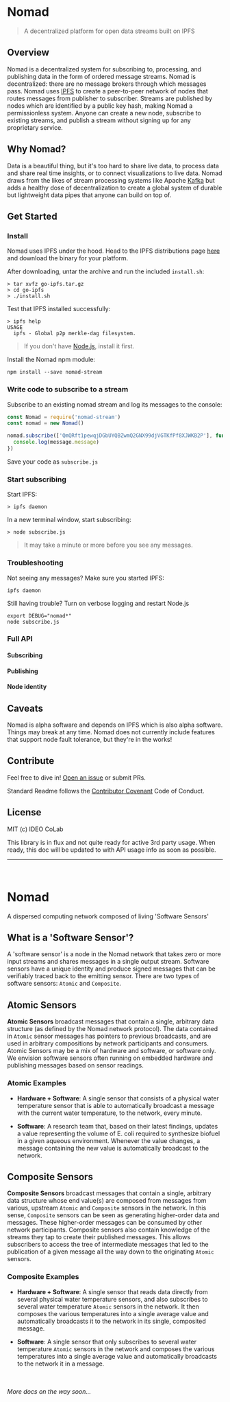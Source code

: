 # Nomad 

> A decentralized platform for open data streams built on IPFS

## Overview 
Nomad is a decentralized system for subscribing to, processing, and publishing data in the form of ordered message streams. Nomad is decentralized: there are no message brokers through which messages pass. Nomad uses [IPFS](http://ipfs.io) to create a peer-to-peer network of nodes that routes messages from publisher to subscriber. Streams are published by nodes which are identified by a public key hash, making Nomad a permissionless system. Anyone can create a new node, subscribe to existing streams, and publish a stream without signing up for any proprietary service.

## Why Nomad?
Data is a beautiful thing, but it's too hard to share live data, to process data and share real time insights, or to connect visualizations to live data. Nomad draws from the likes of stream processing systems like Apache [Kafka](https://kafka.apache.org/) but adds a healthy dose of decentralization to create a global system of durable but lightweight data pipes that anyone can build on top of. 

## Get Started  

### Install
Nomad uses IPFS under the hood. Head to the IPFS distributions page [here](https://dist.ipfs.io/#go-ipfs) and download the binary for your platform. 

After downloading, untar the archive and run the included ```install.sh```:
```console
> tar xvfz go-ipfs.tar.gz
> cd go-ipfs
> ./install.sh
```

Test that IPFS installed successfully:
```console
> ipfs help
USAGE
  ipfs - Global p2p merkle-dag filesystem.
```

> If you don't have [Node.js](https://nodejs.org/en/download/), install it first.

Install the Nomad npm module:
```console
npm install --save nomad-stream
```

### Write code to subscribe to a stream
Subscribe to an existing nomad stream and log its messages to the console:
```javascript
const Nomad = require('nomad-stream')
const nomad = new Nomad()

nomad.subscribe(['QmQRft1pewqjDGbUYQBZwmQ2GNX99djVGTKfPf8XJWKB2P'], function(message) {
  console.log(message.message)
})
```

Save your code as ```subscribe.js```

### Start subscribing
Start IPFS:
```console
> ipfs daemon
```

In a new terminal window, start subscribing:
```console
> node subscribe.js
```

> It may take a minute or more before you see any messages.

### Troubleshooting

Not seeing any messages? Make sure you started IPFS:
```console
ipfs daemon
```

Still having trouble? Turn on verbose logging and restart Node.js
```console
export DEBUG="nomad*"
node subscribe.js
```

### Full API

#### Subscribing
#### Publishing
#### Node identity

## Caveats
Nomad is alpha software and depends on IPFS which is also alpha software. Things may break at any time. Nomad does not currently include features that support node fault tolerance, but they're in the works!

## Contribute

Feel free to dive in! [Open an issue](https://github.com/RichardLitt/standard-readme/issues/new) or submit PRs.

Standard Readme follows the [Contributor Covenant](http://contributor-covenant.org/version/1/3/0/) Code of Conduct.

## License

MIT (c) IDEO CoLab











This library is in flux and not quite ready for active 3rd party usage. When ready, this doc will be updated to with API usage info as soon as possible. 

---------

<br />

# Nomad
A dispersed computing network composed of living 'Software Sensors'


## What is a 'Software Sensor'?

A 'software sensor' is a node in the Nomad network that takes zero or more input streams and shares messages in a single output stream. Software sensors have a unique identity and produce signed messages that can be verifiably traced back to the emitting sensor. There are two types of software sensors: `Atomic` and `Composite`.


## Atomic Sensors

**Atomic Sensors** broadcast messages that contain a single, arbitrary data structure (as defined by the Nomad network protocol). The data contained in `Atomic` sensor messages has pointers to previous broadcasts, and are used in arbitrary compositions by network participants and consumers. Atomic Sensors may be a mix of hardware and software, or software only. We envision software sensors often running on embedded hardware and publishing messages based on sensor readings.

### Atomic Examples

- **Hardware + Software**: A single sensor that consists of a physical water temperature sensor that is able to automatically broadcast a message with the current water temperature, to the network, every minute.

- **Software**: A research team that, based on their latest findings, updates a value representing the volume of E. coli required to synthesize biofuel in a given aqueous environment. Whenever the value changes, a message containing the new value is automatically broadcast to the network.


## Composite Sensors

**Composite Sensors** broadcast messages that contain a single, arbitrary data structure whose end value(s) are composed from messages from various, upstream `Atomic` and `Composite` sensors in the network. In this sense, `Composite` sensors can be seen as generating higher-order data and messages. These higher-order messages can be consumed by other network participants. Composite sensors also contain knowledge of the streams they tap to create their published messages. This allows subscribers to access the tree of intermediate messages that led to the publication of a given message all the way down to the originating `Atomic` sensors.

### Composite Examples

- **Hardware + Software**: A single sensor that reads data directly from several physical water temperature sensors, and also subscribes to several water temperature `Atomic` sensors in the network. It then composes the various temperatures into a single average value and automatically broadcasts it to the network in its single, composited message.

- **Software**: A single sensor that only subscribes to several water temperature `Atomic` sensors in the network and composes the various temperatures into a single average value and automatically broadcasts to the network it in a message. 

<br /><br />
_More docs on the way soon..._
